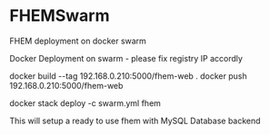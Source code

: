 # FHEMSwarm
FHEM deployment on docker swarm

Docker Deployment on swarm - please fix registry IP accordly

docker build --tag 192.168.0.210:5000/fhem-web .
docker push 192.168.0.210:5000/fhem-web

docker stack deploy -c swarm.yml fhem

This will setup a ready to use fhem with MySQL Database backend
